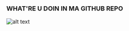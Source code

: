 ### WHAT'RE U DOIN IN MA GITHUB REPO ###
![alt text](https://m.media-amazon.com/images/I/61aEO9vmTeL._AC_UY445_.jpg)
